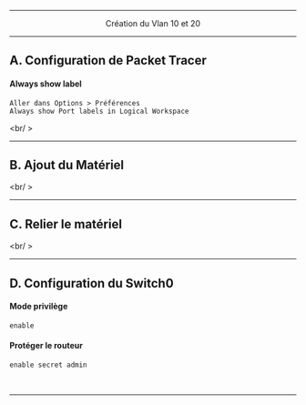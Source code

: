 ---------------------------------------------------------------------------------------------------------------------------------------------------
<p align='center'> Création du Vlan 10 et 20 </p>


---------------------------------------------------------------------------------------------------------------------------------------------------
## A. Configuration de Packet Tracer
#### Always show label
```
Aller dans Options > Préférences
Always show Port labels in Logical Workspace
```

<br/ >

---------------------------------------------------------------------------------------------------------------------------------------------------
## B. Ajout du Matériel

<br/ >

---------------------------------------------------------------------------------------------------------------------------------------------------
## C. Relier le matériel

<br/ >

---------------------------------------------------------------------------------------------------------------------------------------------------
## D. Configuration du Switch0

#### Mode privilège
```
enable
```

#### Protéger le routeur
```
enable secret admin
```

<br />

---------------------------------------------------------------------------------------------------------------------------------------------------



